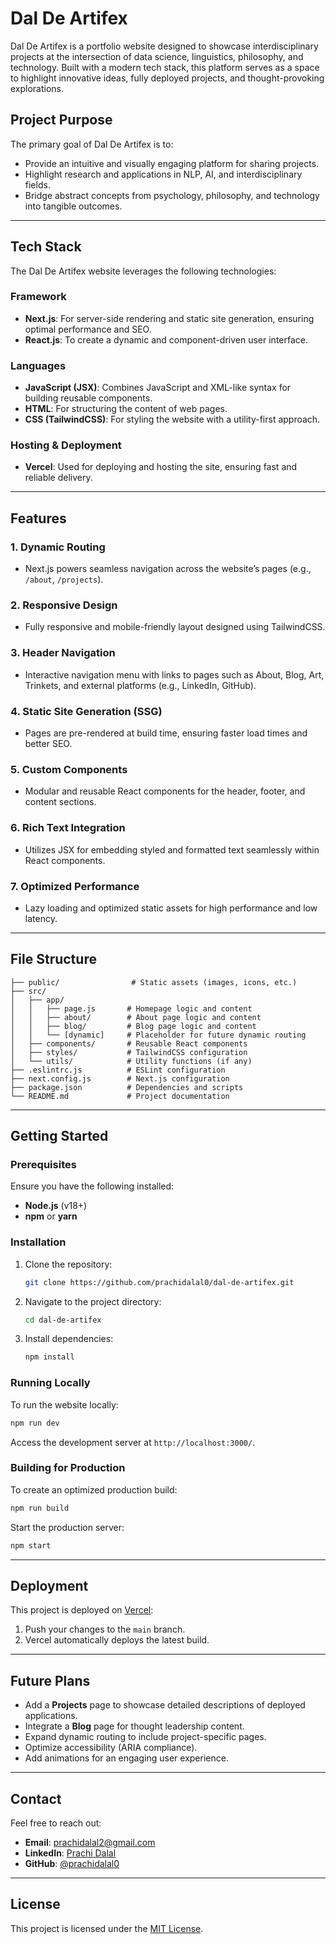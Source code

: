 # Dal De Artifex

Dal De Artifex is a portfolio website designed to showcase interdisciplinary projects at the intersection of data science, linguistics, philosophy, and technology. Built with a modern tech stack, this platform serves as a space to highlight innovative ideas, fully deployed projects, and thought-provoking explorations.

## Project Purpose
The primary goal of Dal De Artifex is to:
- Provide an intuitive and visually engaging platform for sharing projects.
- Highlight research and applications in NLP, AI, and interdisciplinary fields.
- Bridge abstract concepts from psychology, philosophy, and technology into tangible outcomes.

---

## Tech Stack
The Dal De Artifex website leverages the following technologies:

### **Framework**
- **Next.js**: For server-side rendering and static site generation, ensuring optimal performance and SEO.
- **React.js**: To create a dynamic and component-driven user interface.

### **Languages**
- **JavaScript (JSX)**: Combines JavaScript and XML-like syntax for building reusable components.
- **HTML**: For structuring the content of web pages.
- **CSS (TailwindCSS)**: For styling the website with a utility-first approach.

### **Hosting & Deployment**
- **Vercel**: Used for deploying and hosting the site, ensuring fast and reliable delivery.

---

## Features

### 1. **Dynamic Routing**
- Next.js powers seamless navigation across the website’s pages (e.g., `/about`, `/projects`).

### 2. **Responsive Design**
- Fully responsive and mobile-friendly layout designed using TailwindCSS.

### 3. **Header Navigation**
- Interactive navigation menu with links to pages such as About, Blog, Art, Trinkets, and external platforms (e.g., LinkedIn, GitHub).

### 4. **Static Site Generation (SSG)**
- Pages are pre-rendered at build time, ensuring faster load times and better SEO.

### 5. **Custom Components**
- Modular and reusable React components for the header, footer, and content sections.

### 6. **Rich Text Integration**
- Utilizes JSX for embedding styled and formatted text seamlessly within React components.

### 7. **Optimized Performance**
- Lazy loading and optimized static assets for high performance and low latency.

---

## File Structure

```
├── public/                # Static assets (images, icons, etc.)
├── src/
│   ├── app/
│   │   ├── page.js       # Homepage logic and content
│   │   ├── about/        # About page logic and content
│   │   ├── blog/         # Blog page logic and content
│   │   └── [dynamic]     # Placeholder for future dynamic routing
│   ├── components/       # Reusable React components
│   ├── styles/           # TailwindCSS configuration
│   └── utils/            # Utility functions (if any)
├── .eslintrc.js          # ESLint configuration
├── next.config.js        # Next.js configuration
├── package.json          # Dependencies and scripts
└── README.md             # Project documentation
```

---

## Getting Started

### Prerequisites
Ensure you have the following installed:
- **Node.js** (v18+)
- **npm** or **yarn**

### Installation
1. Clone the repository:
   ```bash
   git clone https://github.com/prachidalal0/dal-de-artifex.git
   ```
2. Navigate to the project directory:
   ```bash
   cd dal-de-artifex
   ```
3. Install dependencies:
   ```bash
   npm install
   ```

### Running Locally
To run the website locally:
```bash
npm run dev
```
Access the development server at `http://localhost:3000/`.

### Building for Production
To create an optimized production build:
```bash
npm run build
```
Start the production server:
```bash
npm start
```

---

## Deployment

This project is deployed on [Vercel](https://vercel.com):
1. Push your changes to the `main` branch.
2. Vercel automatically deploys the latest build.

---

## Future Plans
- Add a **Projects** page to showcase detailed descriptions of deployed applications.
- Integrate a **Blog** page for thought leadership content.
- Expand dynamic routing to include project-specific pages.
- Optimize accessibility (ARIA compliance).
- Add animations for an engaging user experience.

---

## Contact
Feel free to reach out:
- **Email**: prachidalal2@gmail.com
- **LinkedIn**: [Prachi Dalal](https://www.linkedin.com/in/prachidalal2/)
- **GitHub**: [@prachidalal0](https://github.com/prachidalal0)

---

## License
This project is licensed under the [MIT License](LICENSE).